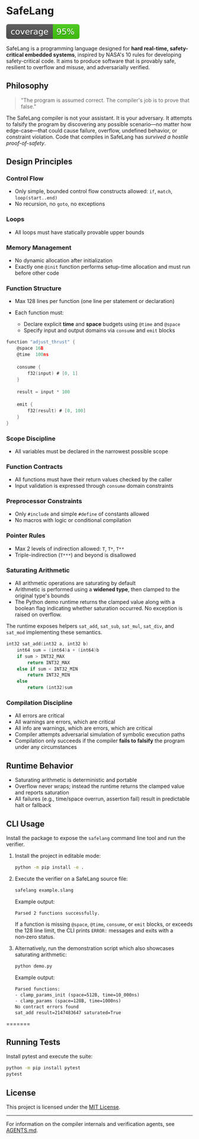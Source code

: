 # SafeLang

![Coverage](coverage.svg)

SafeLang is a programming language designed for **hard real-time, safety-critical embedded systems**, inspired by NASA's 10 rules for developing safety-critical code. It aims to produce software that is provably safe, resilient to overflow and misuse, and adversarially verified.

## Philosophy

> "The program is assumed correct. The compiler's job is to prove that false."

The SafeLang compiler is not your assistant. It is your adversary. It attempts to falsify the program by discovering any possible scenario—no matter how edge-case—that could cause failure, overflow, undefined behavior, or constraint violation. Code that compiles in SafeLang has *survived a hostile proof-of-safety*.

## Design Principles

### Control Flow

* Only simple, bounded control flow constructs allowed: `if`, `match`, `loop(start..end)`
* No recursion, no `goto`, no exceptions

### Loops

* All loops must have statically provable upper bounds

### Memory Management

* No dynamic allocation after initialization
* Exactly one `@init` function performs setup-time allocation and must run before other code

### Function Structure

* Max 128 lines per function (one line per statement or declaration)
* Each function must:

  * Declare explicit **time** and **space** budgets using `@time` and `@space`
  * Specify input and output domains via `consume` and `emit` blocks

```c
function "adjust_thrust" {
    @space 16B
    @time  100ns

    consume {
        f32(input) # [0, 1]
    }

    result = input * 100

    emit {
        f32(result) # [0, 100]
    }
}
```

### Scope Discipline

* All variables must be declared in the narrowest possible scope

### Function Contracts

* All functions must have their return values checked by the caller
* Input validation is expressed through `consume` domain constraints

### Preprocessor Constraints

* Only `#include` and simple `#define` of constants allowed
* No macros with logic or conditional compilation

### Pointer Rules

* Max 2 levels of indirection allowed: `T`, `T*`, `T**`
* Triple-indirection (`T***`) and beyond is disallowed

### Saturating Arithmetic

* All arithmetic operations are saturating by default
* Arithmetic is performed using a **widened type**, then clamped to the original type's bounds
* The Python demo runtime returns the clamped value along with a boolean flag
  indicating whether saturation occurred. No exception is raised on overflow.

The runtime exposes helpers `sat_add`, `sat_sub`, `sat_mul`, `sat_div`, and
`sat_mod` implementing these semantics.

```c
int32 sat_add(int32 a, int32 b)
    int64 sum = (int64)a + (int64)b
    if sum > INT32_MAX
        return INT32_MAX
    else if sum < INT32_MIN
        return INT32_MIN
    else
        return (int32)sum
```

### Compilation Discipline

* All errors are critical
* All warnings are errors, which are critical
* All info are warnings, which are errors, which are critical
* Compiler attempts adversarial simulation of symbolic execution paths
* Compilation only succeeds if the compiler **fails to falsify** the program under any circumstances

## Runtime Behavior

* Saturating arithmetic is deterministic and portable
* Overflow never wraps; instead the runtime returns the clamped value and
  reports saturation
* All failures (e.g., time/space overrun, assertion fail) result in predictable halt or fallback


## CLI Usage

Install the package to expose the ``safelang`` command line tool and run the verifier.

1. Install the project in editable mode:

   ```bash
   python -m pip install -e .
   ```

2. Execute the verifier on a SafeLang source file:

   ```bash
   safelang example.slang
   ```

   Example output:

   ```
   Parsed 2 functions successfully.
   ```

   If a function is missing `@space`, `@time`, `consume`, or `emit` blocks, or exceeds the 128 line limit, the CLI prints `ERROR:` messages and exits with a non‑zero status.

3. Alternatively, run the demonstration script which also showcases saturating arithmetic:

   ```bash
   python demo.py
   ```

   Example output:

   ```
   Parsed functions:
   - clamp_params_init (space=512B, time=10_000ns)
   - clamp_params (space=128B, time=1000ns)
   No contract errors found
   sat_add result=2147483647 saturated=True
   ```

=======

## Running Tests

Install pytest and execute the suite:

```bash
python -m pip install pytest
pytest
```


## License

This project is licensed under the [MIT License](LICENSE).

---

For information on the compiler internals and verification agents, see [AGENTS.md](AGENTS.md).


